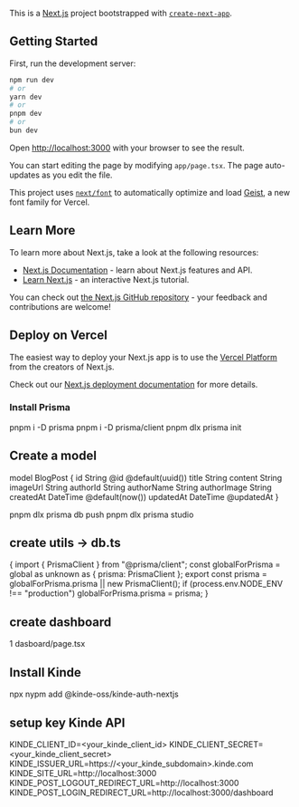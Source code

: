 This is a [Next.js](https://nextjs.org) project bootstrapped with [`create-next-app`](https://nextjs.org/docs/app/api-reference/cli/create-next-app).

## Getting Started

First, run the development server:

```bash
npm run dev
# or
yarn dev
# or
pnpm dev
# or
bun dev
```

Open [http://localhost:3000](http://localhost:3000) with your browser to see the result.

You can start editing the page by modifying `app/page.tsx`. The page auto-updates as you edit the file.

This project uses [`next/font`](https://nextjs.org/docs/app/building-your-application/optimizing/fonts) to automatically optimize and load [Geist](https://vercel.com/font), a new font family for Vercel.

## Learn More

To learn more about Next.js, take a look at the following resources:

- [Next.js Documentation](https://nextjs.org/docs) - learn about Next.js features and API.
- [Learn Next.js](https://nextjs.org/learn) - an interactive Next.js tutorial.

You can check out [the Next.js GitHub repository](https://github.com/vercel/next.js) - your feedback and contributions are welcome!

## Deploy on Vercel

The easiest way to deploy your Next.js app is to use the [Vercel Platform](https://vercel.com/new?utm_medium=default-template&filter=next.js&utm_source=create-next-app&utm_campaign=create-next-app-readme) from the creators of Next.js.

Check out our [Next.js deployment documentation](https://nextjs.org/docs/app/building-your-application/deploying) for more details.

### Install Prisma

pnpm i -D prisma
pnpm i -D prisma/client
pnpm dlx prisma init

## Create a model

model BlogPost {
  id          String   @id @default(uuid())
  title       String
  content     String
  imageUrl    String
  authorId    String
  authorName  String
  authorImage String
  createdAt   DateTime @default(now())
  updatedAt   DateTime @updatedAt
}


 pnpm dlx prisma db push
 pnpm dlx prisma studio

## create utils -> db.ts

{
    import { PrismaClient } from "@prisma/client";
    const globalForPrisma = global as unknown as { prisma: PrismaClient };
    export const prisma = globalForPrisma.prisma || new PrismaClient();
    if (process.env.NODE_ENV !== "production") globalForPrisma.prisma = prisma;
}

## create dashboard

1 dasboard/page.tsx


## Install Kinde
npx nypm add @kinde-oss/kinde-auth-nextjs

## setup key  Kinde API
KINDE_CLIENT_ID=<your_kinde_client_id>
KINDE_CLIENT_SECRET=<your_kinde_client_secret>
KINDE_ISSUER_URL=https://<your_kinde_subdomain>.kinde.com
KINDE_SITE_URL=http://localhost:3000
KINDE_POST_LOGOUT_REDIRECT_URL=http://localhost:3000
KINDE_POST_LOGIN_REDIRECT_URL=http://localhost:3000/dashboard